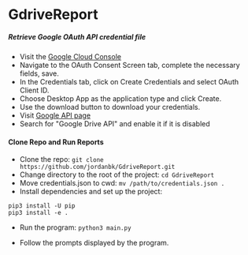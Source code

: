 # GdriveReport

##### Retrieve Google OAuth API credential file
- Visit the [Google Cloud Console](https://console.developers.google.com/apis/credentials)
- Navigate to the OAuth Consent Screen tab, complete the necessary fields, save.
- In the Credentials tab, click on Create Credentials and select OAuth Client ID.
- Choose Desktop App as the application type and click Create.
- Use the download button to download your credentials.
- Visit [Google API page](https://console.developers.google.com/apis/library)
- Search for "Google Drive API" and enable it if it is disabled

#### Clone Repo and Run Reports
- Clone the repo:
```git clone https://github.com/jordanbk/GdriveReport.git```
- Change directory to the root of the project:
```cd GdriveReport```
- Move credentials.json to cwd:
```mv /path/to/credentials.json .```
- Install dependencies and set up the project:
```
pip3 install -U pip
pip3 install -e .
```
- Run the program:
```python3 main.py```

- Follow the prompts displayed by the program.